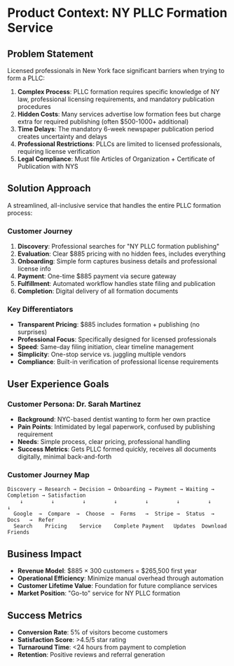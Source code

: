 # Product Context: NY PLLC Formation Service

## Problem Statement
Licensed professionals in New York face significant barriers when trying to form a PLLC:

1. **Complex Process**: PLLC formation requires specific knowledge of NY law, professional licensing requirements, and mandatory publication procedures
2. **Hidden Costs**: Many services advertise low formation fees but charge extra for required publishing (often $500-1000+ additional)
3. **Time Delays**: The mandatory 6-week newspaper publication period creates uncertainty and delays
4. **Professional Restrictions**: PLLCs are limited to licensed professionals, requiring license verification
5. **Legal Compliance**: Must file Articles of Organization + Certificate of Publication with NYS

## Solution Approach
A streamlined, all-inclusive service that handles the entire PLLC formation process:

### Customer Journey
1. **Discovery**: Professional searches for "NY PLLC formation publishing"
2. **Evaluation**: Clear $885 pricing with no hidden fees, includes everything
3. **Onboarding**: Simple form captures business details and professional license info
4. **Payment**: One-time $885 payment via secure gateway
5. **Fulfillment**: Automated workflow handles state filing and publication
6. **Completion**: Digital delivery of all formation documents

### Key Differentiators
- **Transparent Pricing**: $885 includes formation + publishing (no surprises)
- **Professional Focus**: Specifically designed for licensed professionals
- **Speed**: Same-day filing initiation, clear timeline management
- **Simplicity**: One-stop service vs. juggling multiple vendors
- **Compliance**: Built-in verification of professional license requirements

## User Experience Goals

### Customer Persona: Dr. Sarah Martinez
- **Background**: NYC-based dentist wanting to form her own practice
- **Pain Points**: Intimidated by legal paperwork, confused by publishing requirement
- **Needs**: Simple process, clear pricing, professional handling
- **Success Metrics**: Gets PLLC formed quickly, receives all documents digitally, minimal back-and-forth

### Customer Journey Map
```
Discovery → Research → Decision → Onboarding → Payment → Waiting → Completion → Satisfaction
    ↓         ↓         ↓         ↓         ↓         ↓         ↓         ↓
  Google  →  Compare  →  Choose  →  Forms   →  Stripe →  Status  →  Docs   →  Refer
  Search    Pricing    Service    Complete Payment   Updates  Download Friends
```

## Business Impact
- **Revenue Model**: $885 × 300 customers = $265,500 first year
- **Operational Efficiency**: Minimize manual overhead through automation
- **Customer Lifetime Value**: Foundation for future compliance services
- **Market Position**: "Go-to" service for NY PLLC formation

## Success Metrics
- **Conversion Rate**: 5% of visitors become customers
- **Satisfaction Score**: >4.5/5 star rating
- **Turnaround Time**: <24 hours from payment to completion
- **Retention**: Positive reviews and referral generation
